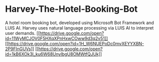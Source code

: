 # Harvey-The-Hotel-Booking-Bot

A hotel room booking bot, developed using Microsoft Bot Framework and LUIS AI. Harvey uses natural language processing via LUIS AI to interpret user demands. 
[[https://drive.google.com/open?id=11WyMCJOV0F5HXqXPnHxwCOww9d3q2v51]]
[[https://drive.google.com/open?id=1H_W6NUEPoDc0mvXEYYXBN-2P9FInGUVs]]
[[https://drive.google.com/open?id=1kB6XOk3l_ku6W68UnylbgU8OMWtfQJUk]]
